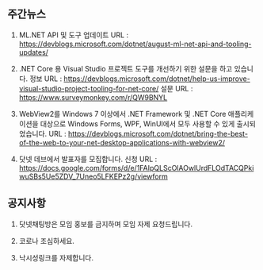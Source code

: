 ## 주간뉴스

1) ML.NET API 및 도구 업데이트
URL : https://devblogs.microsoft.com/dotnet/august-ml-net-api-and-tooling-updates/

2) .NET Core 용 Visual Studio 프로젝트 도구를 개선하기 위한 설문을 하고 있습니다.
정보 URL : https://devblogs.microsoft.com/dotnet/help-us-improve-visual-studio-project-tooling-for-net-core/ 
설문 URL : https://www.surveymonkey.com/r/QW9BNYL

3) WebView2를 Windows 7 이상에서 .NET Framework 및 .NET Core 애플리케이션을 대상으로 Windows Forms, WPF, WinUI에서 모두 사용할 수 있게 출시되었습니다.
URL : https://devblogs.microsoft.com/dotnet/bring-the-best-of-the-web-to-your-net-desktop-applications-with-webview2/

4) 닷넷 데브에서 발표자를 모집합니다. 
신청 URL : https://docs.google.com/forms/d/e/1FAIpQLScOlAOwlUrdFLOdTACQPkiwuSBs5Ue5ZDV_7Uneo5LFKEPz2g/viewform


## 공지사항

1) 닷넷채팅방은 모임 홍보를 금지하며 모임 자제 요청드립니다.

2) 코로나 조심하세요. 

3) 낙시성링크를 자제합니다.

